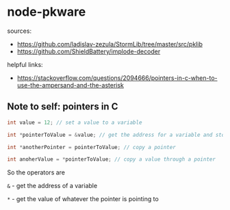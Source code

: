 # node-pkware

sources:

* https://github.com/ladislav-zezula/StormLib/tree/master/src/pklib
* https://github.com/ShieldBattery/implode-decoder

helpful links:

* https://stackoverflow.com/questions/2094666/pointers-in-c-when-to-use-the-ampersand-and-the-asterisk

## Note to self: pointers in C

```c
int value = 12; // set a value to a variable

int *pointerToValue = &value; // get the address for a variable and store it in a pointer

int *anotherPointer = pointerToValue; // copy a pointer

int anoherValue = *pointerToValue; // copy a value through a pointer
```

So the operators are

`&` - get the address of a variable

`*` - get the value of whatever the pointer is pointing to
